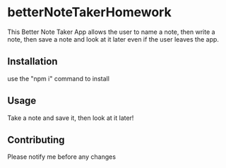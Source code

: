 # betterNoteTakerHomework
This Better Note Taker App allows the user to name a note, then write a note, then save a note and look at it later even if the user leaves the app. 

## Installation
use the "npm i" command to install
## Usage
Take a note and save it, then look at it later!

## Contributing 
Please notify me before any changes